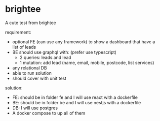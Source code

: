 # brightee
A cute test from brightee

requirement:
- optional FE (can use any framework) to show a dashboard that have a list of leads
- BE should use graphql with: (prefer use typescript)
  - 2 queries: leads and lead
  - 1 mutation: add lead (name, email, mobile, postcode, list services)
- any relational DB
- able to run solution
- should cover with unit test

solution:
- FE: should be in folder fe and I will use react with a dockerfile
- BE: should be in folder be and I will use nestjs with a dockerfile
- DB: I will use postgres
- A docker compose to up all of them
